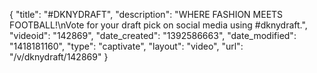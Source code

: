{
    "title": "#DKNYDRAFT",
    "description": "WHERE FASHION MEETS FOOTBALL!\nVote for your draft pick on social media using #dknydraft.",
    "videoid": "142869",
    "date_created": "1392586663",
    "date_modified": "1418181160",
    "type": "captivate",
    "layout": "video",
    "url": "\/v\/dknydraft\/142869"
}